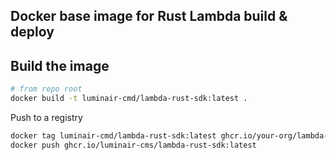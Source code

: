 ## Docker base image for Rust Lambda build & deploy

## Build the image

```bash
# from repo root
docker build -t luminair-cmd/lambda-rust-sdk:latest .
```

Push to a registry

```bash
docker tag luminair-cmd/lambda-rust-sdk:latest ghcr.io/your-org/lambda-rust-sdk:latest
docker push ghcr.io/luminair-cms/lambda-rust-sdk:latest
```
